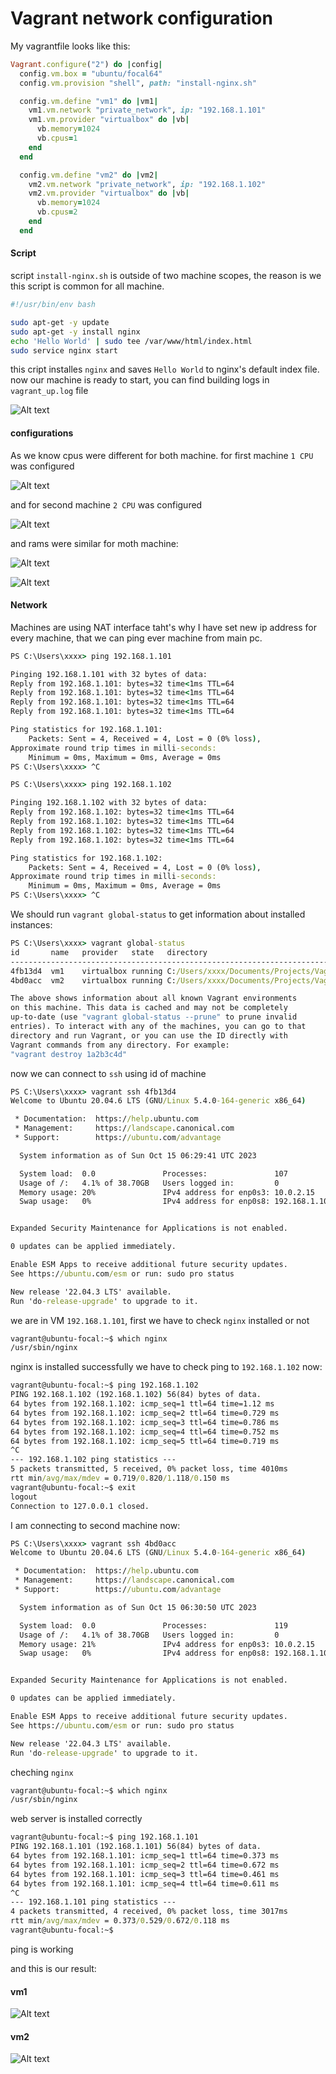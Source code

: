 # Vagrant network configuration
My vagrantfile looks like this:

```ruby
Vagrant.configure("2") do |config|
  config.vm.box = "ubuntu/focal64"
  config.vm.provision "shell", path: "install-nginx.sh"

  config.vm.define "vm1" do |vm1|
    vm1.vm.network "private_network", ip: "192.168.1.101"
    vm1.vm.provider "virtualbox" do |vb|
      vb.memory=1024
      vb.cpus=1
    end
  end

  config.vm.define "vm2" do |vm2|
    vm2.vm.network "private_network", ip: "192.168.1.102"
    vm2.vm.provider "virtualbox" do |vb|
      vb.memory=1024
      vb.cpus=2
    end
  end
```

#### Script

script ```install-nginx.sh``` is outside of two machine scopes, the reason is we this script is common for all machine.

```bash
#!/usr/bin/env bash

sudo apt-get -y update
sudo apt-get -y install nginx
echo 'Hello World' | sudo tee /var/www/html/index.html
sudo service nginx start
```
this cript installes ```nginx``` and saves ```Hello World``` to nginx's default index file.
now our machine is ready to start, you can find building logs in ```vagrant_up.log``` file

![Alt text](../assets/netvms.png)

#### configurations
As we know cpus were different for both machine.
for first machine ```1 CPU``` was configured

![Alt text](../assets/cpu101.png)

and for second machine ```2 CPU``` was configured

![Alt text](../assets/cpu102.png)

and rams were similar for moth machine:

![Alt text](../assets/ram101.png)

![Alt text](../assets/ram102.png)

#### Network
Machines are using NAT interface taht's why I have set new ip address for every machine,
that we can ping ever machine from main pc.
```cmd 
PS C:\Users\xxxx> ping 192.168.1.101

Pinging 192.168.1.101 with 32 bytes of data:
Reply from 192.168.1.101: bytes=32 time<1ms TTL=64
Reply from 192.168.1.101: bytes=32 time<1ms TTL=64
Reply from 192.168.1.101: bytes=32 time<1ms TTL=64
Reply from 192.168.1.101: bytes=32 time<1ms TTL=64

Ping statistics for 192.168.1.101:
    Packets: Sent = 4, Received = 4, Lost = 0 (0% loss),
Approximate round trip times in milli-seconds:
    Minimum = 0ms, Maximum = 0ms, Average = 0ms
PS C:\Users\xxxx> ^C
```
```cmd
PS C:\Users\xxxx> ping 192.168.1.102

Pinging 192.168.1.102 with 32 bytes of data:
Reply from 192.168.1.102: bytes=32 time<1ms TTL=64
Reply from 192.168.1.102: bytes=32 time<1ms TTL=64
Reply from 192.168.1.102: bytes=32 time<1ms TTL=64
Reply from 192.168.1.102: bytes=32 time<1ms TTL=64

Ping statistics for 192.168.1.102:
    Packets: Sent = 4, Received = 4, Lost = 0 (0% loss),
Approximate round trip times in milli-seconds:
    Minimum = 0ms, Maximum = 0ms, Average = 0ms
PS C:\Users\xxxx> ^C
```
We should run ```vagrant global-status``` to get information about installed instances:
```cmd 
PS C:\Users\xxxx> vagrant global-status
id       name   provider   state   directory
--------------------------------------------------------------------------------------------
4fb13d4  vm1    virtualbox running C:/Users/xxxx/Documents/Projects/Vagrant/proj2
4bd0acc  vm2    virtualbox running C:/Users/xxxx/Documents/Projects/Vagrant/proj2

The above shows information about all known Vagrant environments
on this machine. This data is cached and may not be completely
up-to-date (use "vagrant global-status --prune" to prune invalid
entries). To interact with any of the machines, you can go to that
directory and run Vagrant, or you can use the ID directly with
Vagrant commands from any directory. For example:
"vagrant destroy 1a2b3c4d"
```
now we can connect to ```ssh``` using id of machine
```cmd
PS C:\Users\xxxx> vagrant ssh 4fb13d4
Welcome to Ubuntu 20.04.6 LTS (GNU/Linux 5.4.0-164-generic x86_64)

 * Documentation:  https://help.ubuntu.com
 * Management:     https://landscape.canonical.com
 * Support:        https://ubuntu.com/advantage

  System information as of Sun Oct 15 06:29:41 UTC 2023

  System load:  0.0               Processes:               107
  Usage of /:   4.1% of 38.70GB   Users logged in:         0
  Memory usage: 20%               IPv4 address for enp0s3: 10.0.2.15
  Swap usage:   0%                IPv4 address for enp0s8: 192.168.1.101


Expanded Security Maintenance for Applications is not enabled.

0 updates can be applied immediately.

Enable ESM Apps to receive additional future security updates.
See https://ubuntu.com/esm or run: sudo pro status

New release '22.04.3 LTS' available.
Run 'do-release-upgrade' to upgrade to it.
```
we are in VM ```192.168.1.101```, first we have to check ```nginx``` installed or not
```cmd
vagrant@ubuntu-focal:~$ which nginx
/usr/sbin/nginx
```
nginx is installed successfully
we have to check ping to ```192.168.1.102``` now: 
```cmd
vagrant@ubuntu-focal:~$ ping 192.168.1.102
PING 192.168.1.102 (192.168.1.102) 56(84) bytes of data.
64 bytes from 192.168.1.102: icmp_seq=1 ttl=64 time=1.12 ms
64 bytes from 192.168.1.102: icmp_seq=2 ttl=64 time=0.729 ms
64 bytes from 192.168.1.102: icmp_seq=3 ttl=64 time=0.786 ms
64 bytes from 192.168.1.102: icmp_seq=4 ttl=64 time=0.752 ms
64 bytes from 192.168.1.102: icmp_seq=5 ttl=64 time=0.719 ms
^C
--- 192.168.1.102 ping statistics ---
5 packets transmitted, 5 received, 0% packet loss, time 4010ms
rtt min/avg/max/mdev = 0.719/0.820/1.118/0.150 ms
vagrant@ubuntu-focal:~$ exit
logout
Connection to 127.0.0.1 closed.
```
I am connecting to second machine now:
```cmd
PS C:\Users\xxxx> vagrant ssh 4bd0acc
Welcome to Ubuntu 20.04.6 LTS (GNU/Linux 5.4.0-164-generic x86_64)

 * Documentation:  https://help.ubuntu.com
 * Management:     https://landscape.canonical.com
 * Support:        https://ubuntu.com/advantage

  System information as of Sun Oct 15 06:30:50 UTC 2023

  System load:  0.0               Processes:               119
  Usage of /:   4.1% of 38.70GB   Users logged in:         0
  Memory usage: 21%               IPv4 address for enp0s3: 10.0.2.15
  Swap usage:   0%                IPv4 address for enp0s8: 192.168.1.102


Expanded Security Maintenance for Applications is not enabled.

0 updates can be applied immediately.

Enable ESM Apps to receive additional future security updates.
See https://ubuntu.com/esm or run: sudo pro status

New release '22.04.3 LTS' available.
Run 'do-release-upgrade' to upgrade to it.
```
cheching ```nginx```
```cmd
vagrant@ubuntu-focal:~$ which nginx
/usr/sbin/nginx
```
web server is installed correctly
```cmd
vagrant@ubuntu-focal:~$ ping 192.168.1.101
PING 192.168.1.101 (192.168.1.101) 56(84) bytes of data.
64 bytes from 192.168.1.101: icmp_seq=1 ttl=64 time=0.373 ms
64 bytes from 192.168.1.101: icmp_seq=2 ttl=64 time=0.672 ms
64 bytes from 192.168.1.101: icmp_seq=3 ttl=64 time=0.461 ms
64 bytes from 192.168.1.101: icmp_seq=4 ttl=64 time=0.611 ms
^C
--- 192.168.1.101 ping statistics ---
4 packets transmitted, 4 received, 0% packet loss, time 3017ms
rtt min/avg/max/mdev = 0.373/0.529/0.672/0.118 ms
vagrant@ubuntu-focal:~$
```
ping is working

and this is our result:
#### vm1

![Alt text](../assets/net101.png)

#### vm2

![Alt text](../assets/net102.png)
